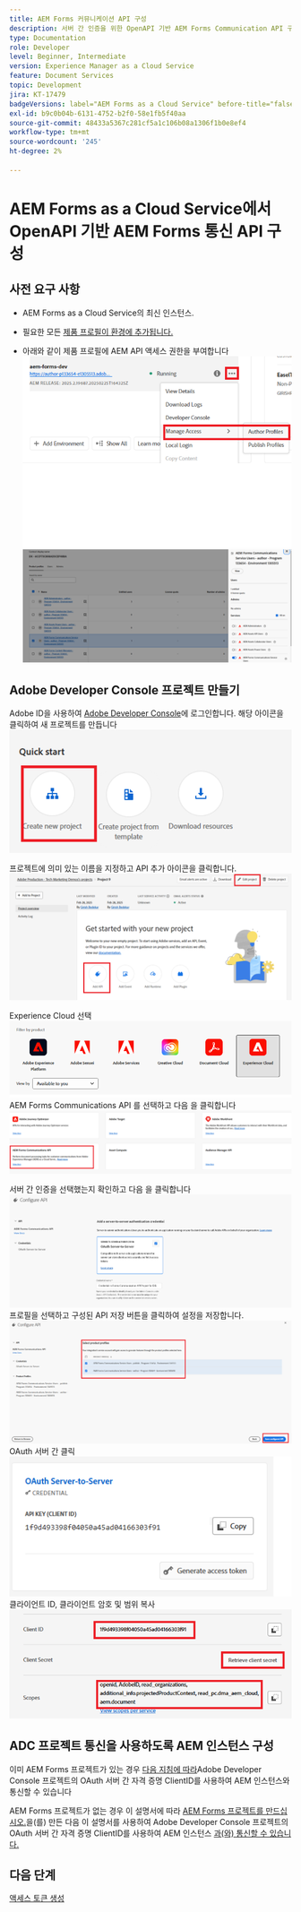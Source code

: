 ```yaml
---
title: AEM Forms 커뮤니케이션 API 구성
description: 서버 간 인증을 위한 OpenAPI 기반 AEM Forms Communication API 구성
type: Documentation
role: Developer
level: Beginner, Intermediate
version: Experience Manager as a Cloud Service
feature: Document Services
topic: Development
jira: KT-17479
badgeVersions: label="AEM Forms as a Cloud Service" before-title="false"
exl-id: b9c0b04b-6131-4752-b2f0-58e1fb5f40aa
source-git-commit: 48433a5367c281cf5a1c106b08a1306f1b0e8ef4
workflow-type: tm+mt
source-wordcount: '245'
ht-degree: 2%

---
```


# AEM Forms as a Cloud Service에서 OpenAPI 기반 AEM Forms 통신 API 구성

## 사전 요구 사항

* AEM Forms as a Cloud Service의 최신 인스턴스.
* 필요한 모든 [제품 프로필이 환경에 추가됩니다.](https://experienceleague.adobe.com/ko/docs/experience-manager-learn/cloud-service/aem-apis/invoke-openapi-based-aem-apis)

* 아래와 같이 제품 프로필에 AEM API 액세스 권한을 부여합니다
  ![product_profile1](assets/product-profiles1.png)
  ![product_profile](assets/product-profiles.png)

## Adobe Developer Console 프로젝트 만들기

Adobe ID을 사용하여 [Adobe Developer Console](https://developer.adobe.com/console/)에 로그인합니다.
해당 아이콘을 클릭하여 새 프로젝트를 만듭니다
![새 프로젝트](assets/new-project.png)

프로젝트에 의미 있는 이름을 지정하고 API 추가 아이콘을 클릭합니다.
![새 프로젝트](assets/new-project2.png)

Experience Cloud 선택
![new-project3](assets/new-project3.png)
AEM Forms Communications API 를 선택하고 다음 을 클릭합니다
![new-project4](assets/new-project4.png)

서버 간 인증을 선택했는지 확인하고 다음 을 클릭합니다
![new-project5](assets/new-project5.png)
프로필을 선택하고 구성된 API 저장 버튼을 클릭하여 설정을 저장합니다.
![new-project6](assets/new-project6.png)
OAuth 서버 간 클릭
![new-project7](assets/new-project7.png)
클라이언트 ID, 클라이언트 암호 및 범위 복사
![new-project8](assets/new-project8.png)

## ADC 프로젝트 통신을 사용하도록 AEM 인스턴스 구성

이미 AEM Forms 프로젝트가 있는 경우 [다음 지침에 따라](https://experienceleague.adobe.com/ko/docs/experience-manager-learn/cloud-service/aem-apis/invoke-openapi-based-aem-apis)Adobe Developer Console 프로젝트의 OAuth 서버 간 자격 증명 ClientID를 사용하여 AEM 인스턴스와 통신할 수 있습니다

AEM Forms 프로젝트가 없는 경우 이 설명서에 따라 [AEM Forms 프로젝트를 만드십시오.](https://experienceleague.adobe.com/en/docs/experience-manager-learn/cloud-service/forms/developing-for-cloud-service/getting-started)을(를) 만든 다음 이 설명서를 사용하여 Adobe Developer Console 프로젝트의 OAuth 서버 간 자격 증명 ClientID를 사용하여 AEM 인스턴스 [과(와) 통신할 수 있습니다.](https://experienceleague.adobe.com/ko/docs/experience-manager-learn/cloud-service/aem-apis/invoke-openapi-based-aem-apis)


## 다음 단계

[액세스 토큰 생성](./generate-access-token.md)
